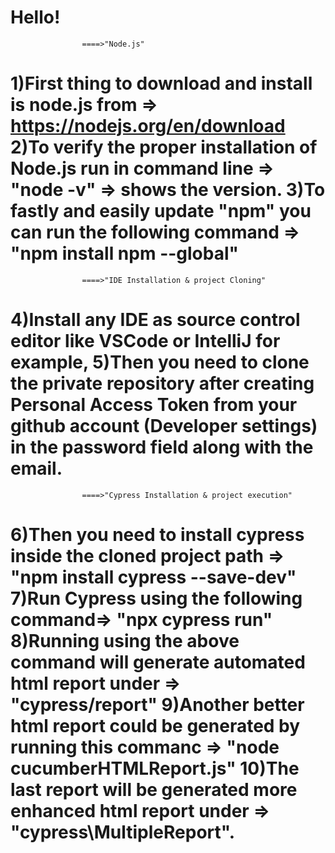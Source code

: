 Hello! 
========================================================================================
                    ====>"Node.js"
1)First thing to download and install is node.js from =>  https://nodejs.org/en/download
2)To verify the proper installation of Node.js 
    run in command line => "node -v" => shows the version.
3)To fastly and easily update "npm" 
    you can run the following command => "npm install npm --global"
========================================================================================
                    ====>"IDE Installation & project Cloning"
4)Install any IDE as source control editor like VSCode or IntelliJ for example,
5)Then you need to clone the private repository after creating Personal Access Token from your github account (Developer settings) in the password field along with the email.
========================================================================================
                    ====>"Cypress Installation & project execution"
6)Then you need to install cypress inside the cloned project path => 
"npm install cypress --save-dev"
7)Run Cypress using the following command=> "npx cypress run"
8)Running using the above command will generate automated html report under =>
"cypress/report"
9)Another better html report could be generated by running this commanc => 
"node cucumberHTMLReport.js"
10)The last report will be generated more enhanced html report under =>
"cypress\MultipleReport".
=========================================================================================